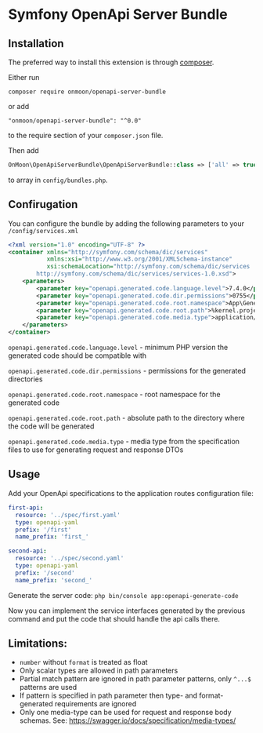 # Symfony OpenApi Server Bundle

## Installation

The preferred way to install this extension is through [composer](http://getcomposer.org/download/).

Either run

```
composer require onmoon/openapi-server-bundle
```

or add

```
"onmoon/openapi-server-bundle": "^0.0"
```

to the require section of your `composer.json` file.

Then add 
```php
OnMoon\OpenApiServerBundle\OpenApiServerBundle::class => ['all' => true],
```
to array in `config/bundles.php`.

## Confirugation

You can configure the bundle by adding the following parameters to your `/config/services.xml`
```xml
<?xml version="1.0" encoding="UTF-8" ?>
<container xmlns="http://symfony.com/schema/dic/services"
           xmlns:xsi="http://www.w3.org/2001/XMLSchema-instance"
           xsi:schemaLocation="http://symfony.com/schema/dic/services
        http://symfony.com/schema/dic/services/services-1.0.xsd">
    <parameters>
        <parameter key="openapi.generated.code.language.level">7.4.0</parameter>
        <parameter key="openapi.generated.code.dir.permissions">0755</parameter>
        <parameter key="openapi.generated.code.root.namespace">App\Generated</parameter>
        <parameter key="openapi.generated.code.root.path">%kernel.project_dir%/src/Generated</parameter>
        <parameter key="openapi.generated.code.media.type">application/json</parameter>
    </parameters>
</container>
```
`openapi.generated.code.language.level` - minimum PHP version the generated code should be compatible with

`openapi.generated.code.dir.permissions` - permissions for the generated directories

`openapi.generated.code.root.namespace` - root namespace for the generated code

`openapi.generated.code.root.path` - absolute path to the directory where the code will be generated

`openapi.generated.code.media.type` - media type from the specification files to use for generating request and response DTOs

## Usage

Add your OpenApi specifications to the application routes configuration file:

```yaml
first-api:
  resource: '../spec/first.yaml'
  type: openapi-yaml
  prefix: '/first'
  name_prefix: 'first_'

second-api:
  resource: '../spec/second.yaml'
  type: openapi-yaml
  prefix: '/second'
  name_prefix: 'second_'
```

Generate the server code: `php bin/console app:openapi-generate-code`

Now you can implement the service interfaces generated by the previous command and put the code that should
handle the api calls there.

## Limitations:

- `number` without `format` is treated as float
- Only scalar types are allowed in path parameters
- Partial match pattern are ignored in path parameter patterns, only `^...$` patterns are used
- If pattern is specified in path parameter then type- and format-generated requirements are ignored
- Only one media-type can be used for request and response body schemas. See: https://swagger.io/docs/specification/media-types/

